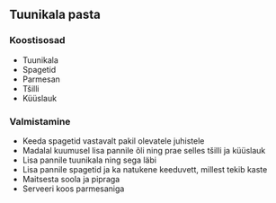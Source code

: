 ## Tuunikala pasta

### Koostisosad
- Tuunikala
- Spagetid 
- Parmesan
- Tšilli 
- Küüslauk 

### Valmistamine
- Keeda spagetid vastavalt pakil olevatele juhistele
- Madalal kuumusel lisa pannile õli ning prae selles tšilli ja küüslauk
- Lisa pannile tuunikala ning sega läbi
- Lisa pannile spagetid ja ka natukene keeduvett, millest tekib kaste
- Maitsesta soola ja pipraga
- Serveeri koos parmesaniga
